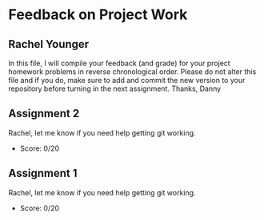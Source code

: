 # Feedback on Project Work
## Rachel Younger

In this file, I will compile your feedback (and grade) for your project homework problems in reverse chronological order. Please do not alter this file and if you do, make sure to add and commit the new version to your repository before turning in the next assignment. Thanks, Danny

## Assignment 2

Rachel, let me know if you need help getting git working.

* Score: 0/20

## Assignment 1

Rachel, let me know if you need help getting git working.

* Score: 0/20
